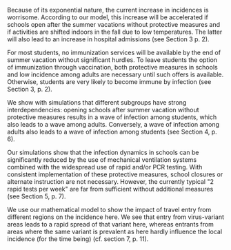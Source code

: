 Because of its exponential nature, the current increase in incidences is worrisome. According to our model, this increase will be accelerated if schools open after the summer vacations without protective measures and if activities are shifted indoors in the fall due to low temperatures. The latter will also lead to an increase in hospital admissions (see Section 3 p. 2).

For most students, no immunization services will be available by the end of summer vacation without significant hurdles. To leave students the option of immunization through vaccination, both protective measures in schools and low incidence among adults are necessary until such offers is available. Otherwise, students are very likely to become immune by infection (see Section 3, p. 2).

We show with simulations that different subgroups have strong interdependencies: opening schools after summer vacation without protective measures results in a wave of infection among students, which also leads to a wave among adults. Conversely, a wave of infection among adults also leads to a wave of infection among students (see Section 4, p. 6).

Our simulations show that the infection dynamics in schools can be significantly reduced by the use of mechanical ventilation systems combined with the widespread use of rapid and/or PCR testing. With consistent implementation of these protective measures, school closures or alternate instruction are not necessary. However, the currently typical "2 rapid tests per week" are far from sufficient without additional measures (see Section 5, p. 7).

We use our mathematical model to show the impact of travel entry from different regions on the incidence here. We see that entry from virus-variant areas leads to a rapid spread of that variant here, whereas entrants from areas where the same variant is prevalent as here hardly influence the local incidence (for the time being) (cf. section 7, p. 11).
